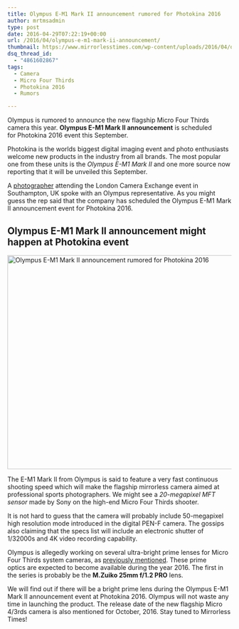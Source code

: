 ```yaml
---
title: Olympus E-M1 Mark II announcement rumored for Photokina 2016
author: mrtmsadmin
type: post
date: 2016-04-29T07:22:19+00:00
url: /2016/04/olympus-e-m1-mark-ii-announcement/
thumbnail: https://www.mirrorlesstimes.com/wp-content/uploads/2016/04/olympus-e-m1-mark-ii-rumors.jpg
dsq_thread_id:
  - "4861602867"
tags:
  - Camera
  - Micro Four Thirds
  - Photokina 2016
  - Rumors

---
```

Olympus is rumored to announce the new flagship Micro Four Thirds camera this year. **Olympus E-M1 Mark II announcement** is scheduled for Photokina 2016 event this September.

Photokina is the worlds biggest digital imaging event and photo enthusiasts welcome new products in the industry from all brands. The most popular one from these units is the _Olympus E-M1 Mark II_ and one more source now reporting that it will be unveiled this September.

A <a title="EM-1 Mk2 Will be on sale in October 2016" href="https://www.mu-43.com/threads/em1-mk2-will-be-on-sale-in-october-2016.84568/" target="_blank">photographer</a> attending the London Camera Exchange event in Southampton, UK spoke with an Olympus representative. As you might guess the rep said that the company has scheduled the Olympus E-M1 Mark II announcement event for Photokina 2016. <!--more-->

## Olympus E-M1 Mark II announcement might happen at Photokina event

<img class="alignnone wp-image-172 size-full" title="Olympus E-M1 Mark II announcement rumored for Photokina 2016" src="https://i2.wp.com/www.mirrorlesstimes.com/wp-content/uploads/2016/04/olympus-e-m1-mark-ii-rumors.jpg?resize=600%2C480&#038;ssl=1" alt="Olympus E-M1 Mark II announcement rumored for Photokina 2016" width="600" height="480" srcset="https://i2.wp.com/www.mirrorlesstimes.com/wp-content/uploads/2016/04/olympus-e-m1-mark-ii-rumors.jpg?w=800&ssl=1 800w, https://i2.wp.com/www.mirrorlesstimes.com/wp-content/uploads/2016/04/olympus-e-m1-mark-ii-rumors.jpg?resize=300%2C240&ssl=1 300w, https://i2.wp.com/www.mirrorlesstimes.com/wp-content/uploads/2016/04/olympus-e-m1-mark-ii-rumors.jpg?resize=768%2C614&ssl=1 768w" sizes="(max-width: 600px) 100vw, 600px" data-recalc-dims="1" /> 

The E-M1 Mark II from Olympus is said to feature a very fast continuous shooting speed which will make the flagship mirrorless camera aimed at professional sports photographers. We might see a _20-megapixel MFT sensor_ made by Sony on the high-end Micro Four Thirds shooter.

It is not hard to guess that the camera will probably include 50-megapixel high resolution mode introduced in the digital PEN-F camera. The gossips also claiming that the specs list will include an electronic shutter of 1/32000s and 4K video recording capability.

Olympus is allegedly working on several ultra-bright prime lenses for Micro Four Thirds system cameras, as [previously mentioned][1]. These prime optics are expected to become available during the year 2016. The first in the series is probably be the **M.Zuiko 25mm f/1.2 PRO** lens.

We will find out if there will be a bright prime lens during the Olympus E-M1 Mark II announcement event at Photokina 2016. Olympus will not waste any time in launching the product. The release date of the new flagship Micro 4/3rds camera is also mentioned for October, 2016. Stay tuned to Mirrorless Times!

 [1]: https://www.mirrorlesstimes.com/2016/04/olympus-25mm-f1-2-lens-rumored-released-mid-2016/